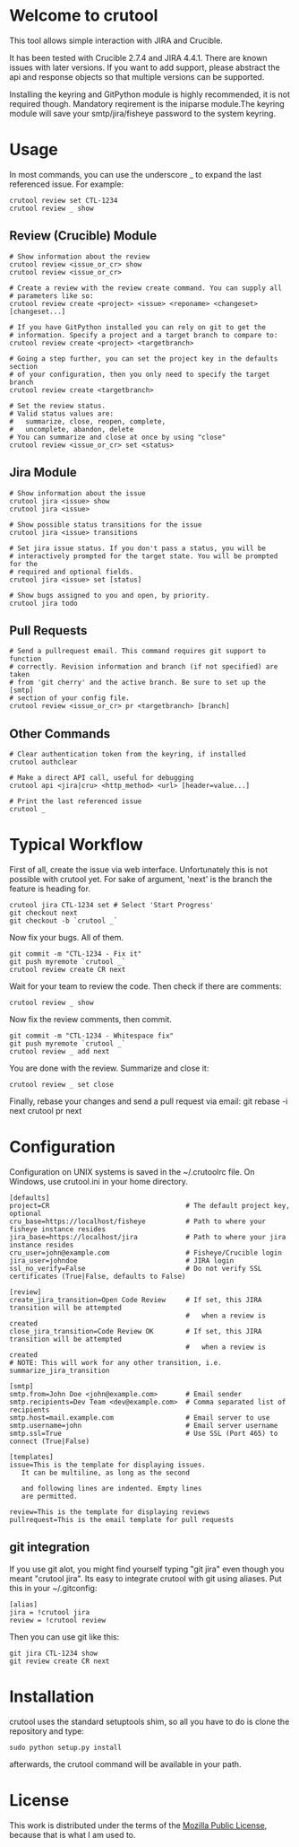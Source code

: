 Welcome to crutool
==================
This tool allows simple interaction with JIRA and Crucible.

It has been tested with Crucible 2.7.4 and JIRA 4.4.1. There are known issues
with later versions. If you want to add support, please abstract the api and
response objects so that multiple versions can be supported.

Installing the keyring and GitPython module is highly recommended, it is not
required though. Mandatory reqirement is the iniparse module.The keyring module
will save your smtp/jira/fisheye password to the system keyring.

Usage
=====

In most commands, you can use the underscore _ to expand the last referenced
issue. For example:

    crutool review set CTL-1234
    crutool review _ show

Review (Crucible) Module
------------------------
    # Show information about the review
    crutool review <issue_or_cr> show
    crutool review <issue_or_cr>

    # Create a review with the review create command. You can supply all
    # parameters like so:
    crutool review create <project> <issue> <reponame> <changeset> [changeset...]
    
    # If you have GitPython installed you can rely on git to get the
    # information. Specify a project and a target branch to compare to:
    crutool review create <project> <targetbranch>

    # Going a step further, you can set the project key in the defaults section
    # of your configuration, then you only need to specify the target branch
    crutool review create <targetbranch>

    # Set the review status.
    # Valid status values are:
    #   summarize, close, reopen, complete,
    #   uncomplete, abandon, delete
    # You can summarize and close at once by using "close"
    crutool review <issue_or_cr> set <status>

Jira Module
-----------
    # Show information about the issue
    crutool jira <issue> show
    crutool jira <issue>

    # Show possible status transitions for the issue
    crutool jira <issue> transitions

    # Set jira issue status. If you don't pass a status, you will be
    # interactively prompted for the target state. You will be prompted for the
    # required and optional fields.
    crutool jira <issue> set [status]

    # Show bugs assigned to you and open, by priority.
    crutool jira todo

Pull Requests
-------------
    # Send a pullrequest email. This command requires git support to function
    # correctly. Revision information and branch (if not specified) are taken
    # from 'git cherry' and the active branch. Be sure to set up the [smtp]
    # section of your config file.
    crutool review <issue_or_cr> pr <targetbranch> [branch]

Other Commands
--------------

    # Clear authentication token from the keyring, if installed
    crutool authclear

    # Make a direct API call, useful for debugging
    crutool api <jira|cru> <http_method> <url> [header=value...]

    # Print the last referenced issue
    crutool _

Typical Workflow
================

First of all, create the issue via web interface. Unfortunately this is not
possible with crutool yet. For sake of argument, 'next' is the branch
the feature is heading for.

    crutool jira CTL-1234 set # Select 'Start Progress'
    git checkout next
    git checkout -b `crutool _`

Now fix your bugs. All of them.

    git commit -m "CTL-1234 - Fix it"
    git push myremote `crutool _`
    crutool review create CR next

Wait for your team to review the code. Then check if there are comments:

    crutool review _ show

Now fix the review comments, then commit.

    git commit -m "CTL-1234 - Whitespace fix"
    git push myremote `crutool _`
    crutool review _ add next

You are done with the review. Summarize and close it:

    crutool review _ set close

Finally, rebase your changes and send a pull request via email:
    git rebase -i next
    crutool pr next

Configuration
=============

Configuration on UNIX systems is saved in the ~/.crutoolrc file. On Windows,
use crutool.ini in your home directory.

    [defaults]
    project=CR                                  # The default project key, optional
    cru_base=https://localhost/fisheye          # Path to where your fisheye instance resides
    jira_base=https://localhost/jira            # Path to where your jira instance resides
    cru_user=john@example.com                   # Fisheye/Crucible login
    jira_user=johndoe                           # JIRA login
    ssl_no_verify=False                         # Do not verify SSL certificates (True|False, defaults to False)

    [review]
    create_jira_transition=Open Code Review     # If set, this JIRA transition will be attempted
                                                #   when a review is created
    close_jira_transition=Code Review OK        # If set, this JIRA transition will be attempted
                                                #   when a review is created
    # NOTE: This will work for any other transition, i.e. summarize_jira_transition

    [smtp]
    smtp.from=John Doe <john@example.com>       # Email sender
    smtp.recipients=Dev Team <dev@example.com>  # Comma separated list of recipients
    smtp.host=mail.example.com                  # Email server to use
    smtp.username=john                          # Email server username
    smtp.ssl=True                               # Use SSL (Port 465) to connect (True|False)

    [templates]
    issue=This is the template for displaying issues.
       It can be multiline, as long as the second

       and following lines are indented. Empty lines
       are permitted.

    review=This is the template for displaying reviews
    pullrequest=This is the email template for pull requests


git integration
---------------

If you use git alot, you might find yourself typing "git jira" even though you meant "crutool jira". Its easy to integrate crutool with git using aliases. Put this in your ~/.gitconfig:

    [alias]
    jira = !crutool jira
    review = !crutool review

Then you can use git like this:

    git jira CTL-1234 show
    git review create CR next

Installation
============

crutool uses the standard setuptools shim, so all you have to do is clone the repository and type:
    
    sudo python setup.py install

afterwards, the crutool command will be available in your path.

License
=======

This work is distributed under the terms of the [Mozilla Public
License](http://www.mozilla.org/MPL/2.0/), because that is what I am used to.
